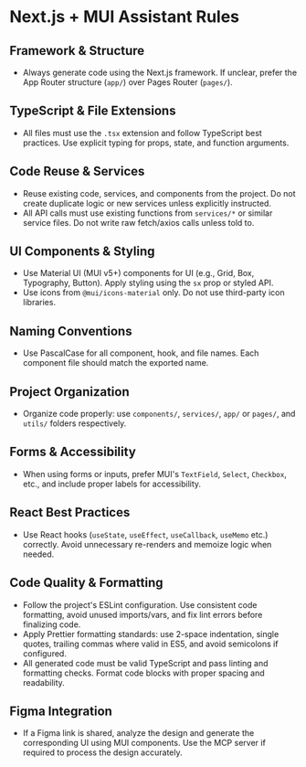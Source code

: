 # Next.js + MUI Assistant Rules

## Framework & Structure

- Always generate code using the Next.js framework. If unclear, prefer the App Router structure (`app/`) over Pages Router (`pages/`).

## TypeScript & File Extensions

- All files must use the `.tsx` extension and follow TypeScript best practices. Use explicit typing for props, state, and function arguments.

## Code Reuse & Services

- Reuse existing code, services, and components from the project. Do not create duplicate logic or new services unless explicitly instructed.
- All API calls must use existing functions from `services/*` or similar service files. Do not write raw fetch/axios calls unless told to.

## UI Components & Styling

- Use Material UI (MUI v5+) components for UI (e.g., Grid, Box, Typography, Button). Apply styling using the `sx` prop or styled API.
- Use icons from `@mui/icons-material` only. Do not use third-party icon libraries.

## Naming Conventions

- Use PascalCase for all component, hook, and file names. Each component file should match the exported name.

## Project Organization

- Organize code properly: use `components/`, `services/`, `app/` or `pages/`, and `utils/` folders respectively.

## Forms & Accessibility

- When using forms or inputs, prefer MUI's `TextField`, `Select`, `Checkbox`, etc., and include proper labels for accessibility.

## React Best Practices

- Use React hooks (`useState`, `useEffect`, `useCallback`, `useMemo` etc.) correctly. Avoid unnecessary re-renders and memoize logic when needed.

## Code Quality & Formatting

- Follow the project's ESLint configuration. Use consistent code formatting, avoid unused imports/vars, and fix lint errors before finalizing code.
- Apply Prettier formatting standards: use 2-space indentation, single quotes, trailing commas where valid in ES5, and avoid semicolons if configured.
- All generated code must be valid TypeScript and pass linting and formatting checks. Format code blocks with proper spacing and readability.

## Figma Integration

- If a Figma link is shared, analyze the design and generate the corresponding UI using MUI components. Use the MCP server if required to process the design accurately.
